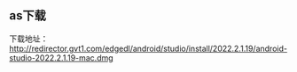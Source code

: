 
## as下载

下载地址：http://redirector.gvt1.com/edgedl/android/studio/install/2022.2.1.19/android-studio-2022.2.1.19-mac.dmg